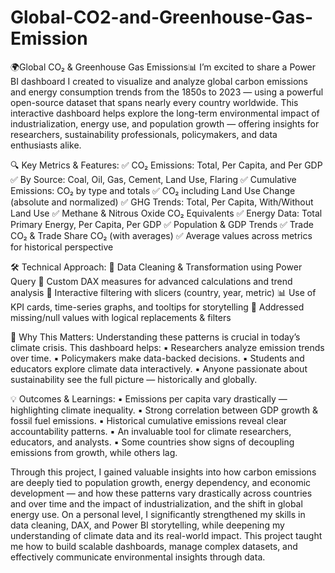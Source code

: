 # Global-CO2-and-Greenhouse-Gas-Emission

🌍Global CO₂ & Greenhouse Gas Emissions📊
I’m excited to share a Power BI dashboard I created to visualize and analyze global carbon emissions and energy consumption trends from the 1850s to 2023 — using a powerful open-source dataset that spans nearly every country worldwide.
This interactive dashboard helps explore the long-term environmental impact of industrialization, energy use, and population growth — offering insights for researchers, sustainability professionals, policymakers, and data enthusiasts alike.

🔍 Key Metrics & Features:
 ✅ CO₂ Emissions: Total, Per Capita, and Per GDP
 ✅ By Source: Coal, Oil, Gas, Cement, Land Use, Flaring
 ✅ Cumulative Emissions: CO₂ by type and totals
 ✅ CO₂ including Land Use Change (absolute and normalized)
 ✅ GHG Trends: Total, Per Capita, With/Without Land Use
 ✅ Methane & Nitrous Oxide CO₂ Equivalents
 ✅ Energy Data: Total Primary Energy, Per Capita, Per GDP
 ✅ Population & GDP Trends
 ✅ Trade CO₂ & Trade Share CO₂ (with averages)
 ✅ Average values across metrics for historical perspective

🛠️ Technical Approach:
🔄 Data Cleaning & Transformation using Power Query
📐 Custom DAX measures for advanced calculations and trend analysis
🎯 Interactive filtering with slicers (country, year, metric)
📊 Use of KPI cards, time-series graphs, and tooltips for storytelling
🧹 Addressed missing/null values with logical replacements & filters

🎯 Why This Matters:
Understanding these patterns is crucial in today’s climate crisis. This dashboard helps:
▪️ Researchers analyze emission trends over time.
▪️ Policymakers make data-backed decisions.
▪️ Students and educators explore climate data interactively.
▪️ Anyone passionate about sustainability see the full picture — historically and globally.

💡 Outcomes & Learnings:
▪️ Emissions per capita vary drastically — highlighting climate inequality.
▪️ Strong correlation between GDP growth & fossil fuel emissions.
▪️ Historical cumulative emissions reveal clear accountability patterns.
▪️ An invaluable tool for climate researchers, educators, and analysts.
▪️ Some countries show signs of decoupling emissions from growth, while others lag. 

Through this project, I gained valuable insights into how carbon emissions are deeply tied to population growth, energy dependency, and economic development — and how these patterns vary drastically across countries and over time and the impact of industrialization, and the shift in global energy use.
On a personal level, I significantly strengthened my skills in data cleaning, DAX, and Power BI storytelling, while deepening my understanding of climate data and its real-world impact. This project taught me how to build scalable dashboards, manage complex datasets, and effectively communicate environmental insights through data.
